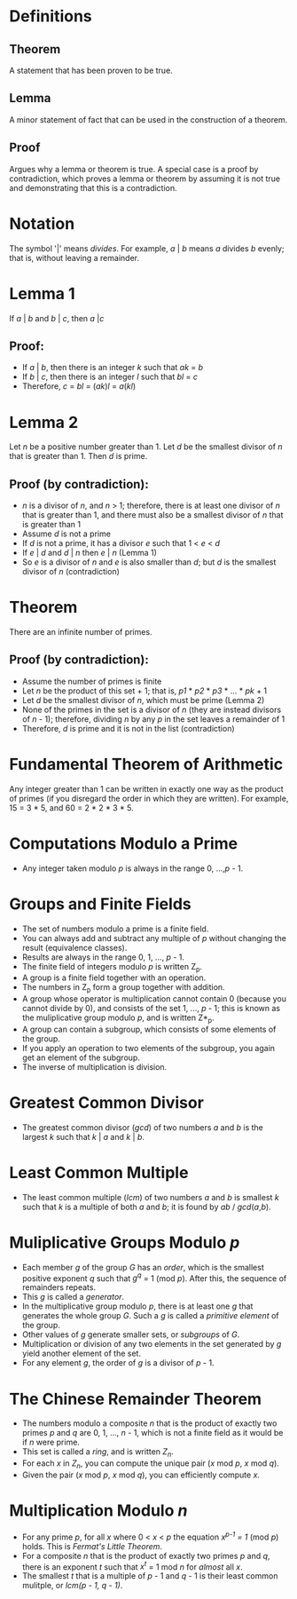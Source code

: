 # Definitions
## Theorem
A statement that has been proven to be true.
## Lemma
A minor statement of fact that can be used in the construction of a theorem.
## Proof
Argues why a lemma or theorem is true. A special case is a proof by contradiction, which proves a lemma or theorem by assuming it is not true and demonstrating that this is a contradiction.
# Notation
The symbol '|' means <i>divides</i>. For example, <i>a</i> | <i>b</i> means <i>a</i> divides <i>b</i> evenly; that is, without leaving a remainder.
# Lemma 1
If <i>a</i> | <i>b</i> and <i>b</i> | <i>c</i>, then <i>a</i> |<i>c</i>
## Proof:
* If <i>a</i> | <i>b</i>, then there is an integer <i>k</i> such that <i>ak</i> = <i>b</i>
* If <i>b</i> | <i>c</i>, then there is an integer <i>l</i> such that <i>bl</i> = <i>c</i>
* Therefore, <i>c</i> = <i>bl</i> = (<i>ak</i>)<i>l</i> = <i>a</i>(<i>kl</i>)
# Lemma 2
Let <i>n</i> be a positive number greater than 1. Let <i>d</i> be the smallest divisor of <i>n</i> that is greater than 1. Then <i>d</i> is prime.
## Proof (by contradiction):
* <i>n</i> is a divisor of <i>n</i>, and <i>n</i> > 1; therefore, there is at least one divisor of <i>n</i> that is greater than 1, and there must also be a smallest divisor of <i>n</i> that is greater than 1
* Assume <i>d</i> is not a prime
* If <i>d</i> is not a prime, it has a divisor <i>e</i> such that 1 < <i>e</i> < <i>d</i>
* If <i>e</i> | <i>d</i> and <i>d</i> | <i>n</i> then <i>e</i> | <i>n</i> (Lemma 1)
* So <i>e</i> is a divisor of <i>n</i> and <i>e</i> is also smaller than <i>d</i>; but <i>d</i> is the smallest divisor of <i>n</i> (contradiction)
# Theorem
There are an infinite number of primes.
## Proof (by contradiction):
* Assume the number of primes is finite
* Let <i>n</i> be the product of this set + 1; that is, <i>p1</i> * <i>p2</i> * <i>p3</i> * ... * <i>pk</i> + 1
* Let <i>d</i> be the smallest divisor of <i>n</i>, which must be prime (Lemma 2)
* None of the primes in the set is a divisor of <i>n</i> (they are instead divisors of <i>n</i> - 1); therefore, dividing <i>n</i> by any <i>p</i> in the set leaves a remainder of 1
* Therefore, <i>d</i> is prime and it is not in the list (contradiction)
# Fundamental Theorem of Arithmetic
Any integer greater than 1 can be written in exactly one way as the product of primes (if you disregard the order in which they are written). For example, 15 = 3 * 5, and 60 = 2 * 2 * 3 * 5.
# Computations Modulo a Prime
* Any integer taken modulo <i>p</i> is always in the range 0, ...,<i>p</i> - 1.
# Groups and Finite Fields
* The set of numbers modulo a prime is a finite field.
* You can always add and subtract any multiple of <i>p</i> without changing the result (equivalence classes).
* Results are always in the range 0, 1, ..., <i>p</i> - 1.
* The finite field of integers modulo <i>p</i> is written Z<sub>p</sub>.
* A group is a finite field together with an operation.
* The numbers in Z<sub>p</sub> form a group together with addition.
* A group whose operator is multiplication cannot contain 0 (because you cannot divide by 0), and consists of the set 1, ..., <i>p</i> - 1; this is known as the muliplicative group modulo <i>p</i>, and is written Z*<sub>p</sub>.
* A group can contain a subgroup, which consists of some elements of the group.
* If you apply an operation to two elements of the subgroup, you again get an element of the subgroup.
* The inverse of multiplication is division.
# Greatest Common Divisor
* The greatest common divisor (<i>gcd</i>) of two numbers <i>a</i> and <i>b</i> is the largest <i>k</i> such that <i>k</i> | <i>a</i> and <i>k</i> | <i>b</i>.
# Least Common Multiple
* The least common multiple (<i>lcm</i>) of two numbers <i>a</i> and <i>b</i> is smallest <i>k</i> such that <i>k</i> is a multiple of both <i>a</i> and <i>b</i>; it is found by <i>ab</i> / <i>gcd</i>(<i>a</i>,<i>b</i>).
# Muliplicative Groups Modulo <i>p</i>
* Each member <i>g</i> of the group <i>G</i> has an <i>order</i>, which is the smallest positive exponent <i>q</i> such that <i>g<sup>q</sup></i> = 1 (mod <i>p</i>). After this, the sequence of remainders repeats.
* This <i>g</i> is called a <i>generator</i>.
* In the multiplicative group modulo <i>p</i>, there is at least one <i>g</i> that generates the whole group <i>G</i>. Such a <i>g</i> is called a <i>primitive element</i> of the group.
* Other values of <i>g</i> generate smaller sets, or <i>subgroups</i> of <i>G</i>.
* Multiplication or division of any two elements in the set generated by <i>g</i> yield another element of the set.
* For any element <i>g</i>, the order of <i>g</i> is a divisor of <i>p</i> - 1.
# The Chinese Remainder Theorem
* The numbers modulo a composite <i>n</i> that is the product of exactly two primes <i>p</i> and <i>q</i> are 0, 1, ..., <i>n</i> - 1, which is not a finite field as it would be if <i>n</i> were prime.
* This set is called a <i>ring</i>, and is written <i>Z<sub>n</sub></i>.
* For each <i>x</i> in <i>Z<sub>n</sub></i>, you can compute the unique pair (<i>x</i> mod <i>p</i>, <i>x</i> mod <i>q</i>).
* Given the pair (<i>x</i> mod <i>p</i>, <i>x</i> mod <i>q</i>), you can efficiently compute <i>x</i>.
# Multiplication Modulo <i>n</i>
* For any prime <i>p</i>, for all <i>x</i> where 0 < <i>x</i> < <i>p</i> the equation <i>x<sup>p-1</sup> = 1</i> (mod <i>p</i>) holds. This is <i>Fermat's Little Theorem</i>.
* For a composite <i>n</i> that is the product of exactly two primes <i>p</i> and <i>q</i>, there is an exponent <i>t</i> such that <i>x<sup>t</sup></i> = 1 mod <i>n</i> for <i>almost</i> all <i>x</i>.
* The smallest <i>t</i> that is a multiple of <i>p</i> - 1 and <i>q</i> - 1 is their least common mulitple, or <i>lcm(p - 1, q - 1)</i>.